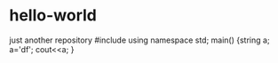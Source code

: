 # hello-world
just another repository
#include<string>
using namespace std;
main()
{string a;
  a='df';
  cout<<a;
  }

